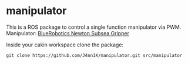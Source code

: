 # manipulator
This is a ROS package to control a single function manipulator via PWM.
Manipulator: [BlueRobotics Newton Subsea Gripper](https://bluerobotics.com/store/rov/bluerov2-accessories/newton-gripper-asm-r2-rp/)

Inside your cakin workspace clone the package:
```
git clone https://github.com/J4nn1K/manipulator.git src/manipulator
```
